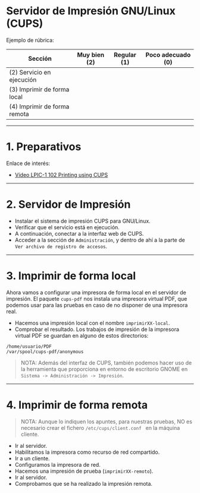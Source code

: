 

# Servidor de Impresión GNU/Linux (CUPS)

Ejemplo de rúbrica:

| Sección               | Muy bien (2) | Regular (1) | Poco adecuado (0) |
| --------------------- | ------------ | ----------- | ----------------- |
| (2) Servicio en ejecución    | | | |
| (3) Imprimir de forma local  | | | |
| (4) Imprimir de forma remota | | | |

---

# 1. Preparativos

Enlace de interés:
* [Vídeo LPIC-1 102 Printing using CUPS](https://youtu.be/6M4oGNn9cVc)

---

# 2. Servidor de Impresión

* Instalar el sistema de impresión CUPS para GNU/Linux.
* Verificar que el servicio está en ejecución.
* A continuación, conectar a la interfaz web de CUPS.
* Acceder a la sección de `Administración`, y dentro de ahí a la
parte de `Ver archivo de registro de accesos`.

---

# 3. Imprimir de forma local

Ahora vamos a configurar una impresora de forma local en el servidor de impresión. El paquete `cups-pdf` nos instala una impresora virtual PDF, que podemos usar para las pruebas en caso de no disponer de una impresora real.

* Hacemos una impresión local con el nombre `imprimirXX-local`.
* Comprobar el resultado. Los trabajos de impresión de la impresora virtual PDF se guardan en alguno de estos directorios:

```
/home/usuario/PDF
/var/spool/cups-pdf/anonymous
```

> NOTA: Además del interfaz de CUPS, también podemos hacer uso
de la herramienta que proporciona en entorno de escritorio GNOME
en `Sistema -> Administración -> Impresión`.

---

# 4. Imprimir de forma remota

> NOTA: Aunque lo indiquen los apuntes, para nuestras pruebas,
NO es necesario crear el fichero `/etc/cups/client.conf `
en la máquina cliente.

* Ir al servidor.
* Habilitamos la impresora como recurso de red compartido.
* Ir a un cliente.
* Configuramos la impresora de red.
* Hacemos una impresión de prueba (`imprimirXX-remoto`).
* Ir al servidor.
* Comprobamos que se ha realizado la impresión remota.
